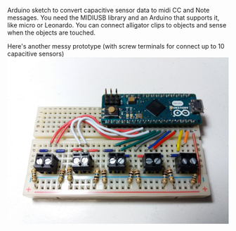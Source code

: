 Arduino sketch to convert capacitive sensor data to midi CC and Note messages. You need the MIDIUSB library and an Arduino that supports it, like micro or Leonardo. You can connect alligator clips to objects and sense when the objects are touched.


Here's another messy prototype (with screw terminals for connect up to 10 capacitive sensors)
![prototype](prototype.jpg?raw=true "prototype")
